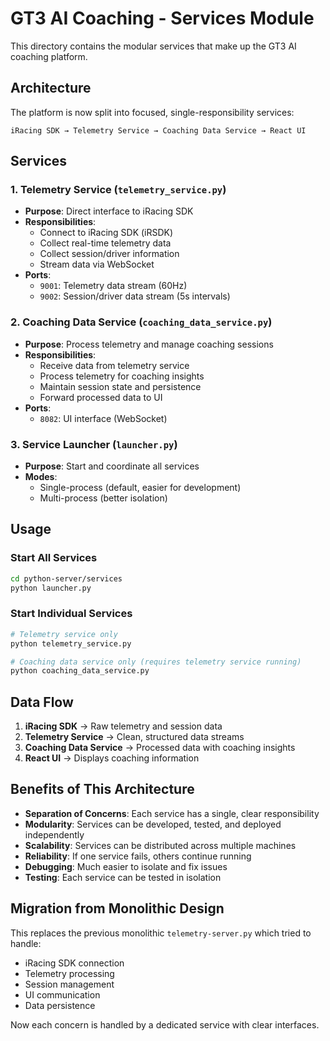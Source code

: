 # GT3 AI Coaching - Services Module

This directory contains the modular services that make up the GT3 AI coaching platform.

## Architecture

The platform is now split into focused, single-responsibility services:

```
iRacing SDK → Telemetry Service → Coaching Data Service → React UI
```

## Services

### 1. Telemetry Service (`telemetry_service.py`)

- **Purpose**: Direct interface to iRacing SDK
- **Responsibilities**:
  - Connect to iRacing SDK (iRSDK)
  - Collect real-time telemetry data
  - Collect session/driver information
  - Stream data via WebSocket
- **Ports**:
  - `9001`: Telemetry data stream (60Hz)
  - `9002`: Session/driver data stream (5s intervals)

### 2. Coaching Data Service (`coaching_data_service.py`)

- **Purpose**: Process telemetry and manage coaching sessions
- **Responsibilities**:
  - Receive data from telemetry service
  - Process telemetry for coaching insights
  - Maintain session state and persistence
  - Forward processed data to UI
- **Ports**:
  - `8082`: UI interface (WebSocket)

### 3. Service Launcher (`launcher.py`)

- **Purpose**: Start and coordinate all services
- **Modes**:
  - Single-process (default, easier for development)
  - Multi-process (better isolation)

## Usage

### Start All Services

```bash
cd python-server/services
python launcher.py
```

### Start Individual Services

```bash
# Telemetry service only
python telemetry_service.py

# Coaching data service only (requires telemetry service running)
python coaching_data_service.py
```

## Data Flow

1. **iRacing SDK** → Raw telemetry and session data
2. **Telemetry Service** → Clean, structured data streams
3. **Coaching Data Service** → Processed data with coaching insights
4. **React UI** → Displays coaching information

## Benefits of This Architecture

- **Separation of Concerns**: Each service has a single, clear responsibility
- **Modularity**: Services can be developed, tested, and deployed independently
- **Scalability**: Services can be distributed across multiple machines
- **Reliability**: If one service fails, others continue running
- **Debugging**: Much easier to isolate and fix issues
- **Testing**: Each service can be tested in isolation

## Migration from Monolithic Design

This replaces the previous monolithic `telemetry-server.py` which tried to handle:

- iRacing SDK connection
- Telemetry processing
- Session management
- UI communication
- Data persistence

Now each concern is handled by a dedicated service with clear interfaces.
